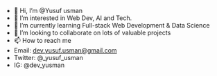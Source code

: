 - 👋 Hi, I’m @Yusuf usman
- 👀 I’m interested in Web Dev, AI and Tech.
- 🌱 I’m currently learning Full-stack Web Development & Data Science
- 💞️ I’m looking to collaborate on lots of valuable projects
- 📫 How to reach me
-  Email: dev.yusuf.usman@gmail.com
- Twitter: @_yusuf_usman
- IG: @dev_yusman

<!---
Y-usman/Y-usman is a ✨ special ✨ repository because its `README.md` (this file) appears on your GitHub profile.
You can click the Preview link to take a look at your changes.
--->

